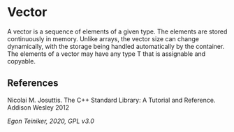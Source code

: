 # Vector

A vector is a sequence of elements of a given type. The elements are 
stored continuously in memory.
Unlike arrays, the vector size can change dynamically, with the storage 
being handled automatically by the container.
The elements of a vector may have any type T that is assignable and 
copyable.


## References

Nicolai M. Josuttis. The C++ Standard Library: A Tutorial and Reference. Addison Wesley 2012

[<vector>](http://www.cplusplus.com/reference/vector/)

*Egon Teiniker, 2020, GPL v3.0*
